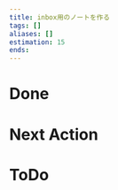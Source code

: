 ```yaml
---
title: inbox用のノートを作る
tags: []
aliases: []
estimation: 15
ends: 
---
```

# Done
# Next Action
# ToDo
